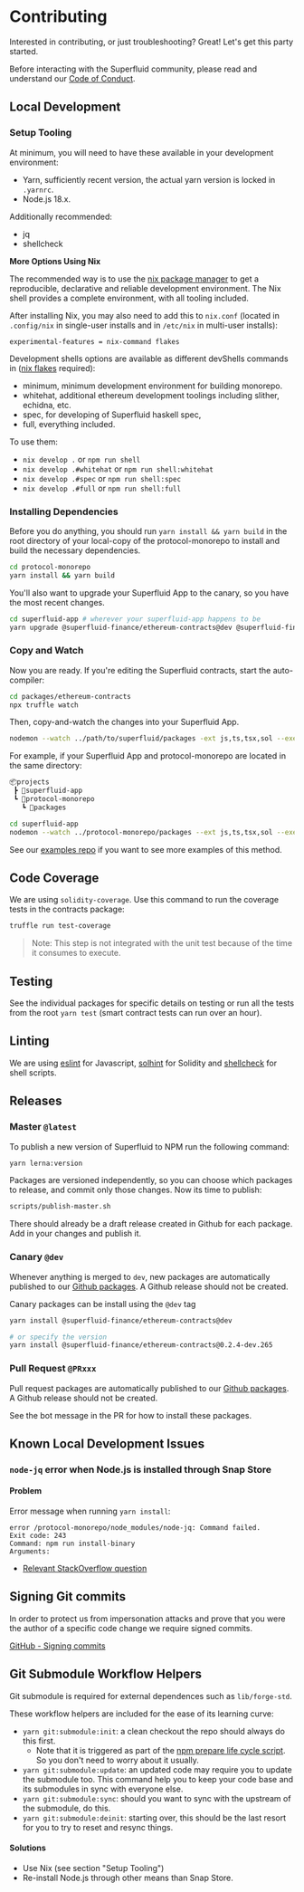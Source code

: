 # Contributing

Interested in contributing, or just troubleshooting? Great! Let's get this party started.

Before interacting with the Superfluid community, please read and understand our [Code of Conduct](code_of_conduct.md).

## Local Development

### Setup Tooling

At minimum, you will need to have these available in your development environment:

- Yarn, sufficiently recent version, the actual yarn version is locked in `.yarnrc`.
- Node.js 18.x.

Additionally recommended:
- jq
- shellcheck

**More Options Using Nix**

The recommended way is to use the [nix package manager](https://nixos.org/download.html) to get a reproducible, declarative and reliable development environment.
The Nix shell provides a complete environment, with all tooling included.

After installing Nix, you may also need to add this to `nix.conf` (located in `.config/nix` in single-user installs and in `/etc/nix` in multi-user installs):
```
experimental-features = nix-command flakes
```

Development shells options are available as different devShells commands in ([nix flakes](https://nixos.wiki/wiki/Flakes) required):

- minimum, minimum development environment for building monorepo.
- whitehat, additional ethereum development toolings including slither, echidna, etc.
- spec, for developing of Superfluid haskell spec,
- full, everything included.

To use them:

- `nix develop .` or `npm run shell`
- `nix develop .#whitehat` or `npm run shell:whitehat`
- `nix develop .#spec` or `npm run shell:spec`
- `nix develop .#full` or `npm run shell:full`

### Installing Dependencies

Before you do anything, you should run `yarn install && yarn build` in the root directory of your local-copy of the protocol-monorepo to install and build the necessary dependencies.

```bash
cd protocol-monorepo
yarn install && yarn build
```

You'll also want to upgrade your Superfluid App to the canary, so you have the most recent changes.

```bash
cd superfluid-app # wherever your superfluid-app happens to be
yarn upgrade @superfluid-finance/ethereum-contracts@dev @superfluid-finance/sdk-core@dev
```

### Copy and Watch

Now you are ready. If you're editing the Superfluid contracts, start the auto-compiler:

```bash
cd packages/ethereum-contracts
npx truffle watch
```

Then, copy-and-watch the changes into your Superfluid App.

```bash
nodemon --watch ../path/to/superfluid/packages -ext js,ts,tsx,sol --exec rsync --archive --delete ../path/to/superfluid/packages ./node_modules/@superfluid-finance/
```

For example, if your Superfluid App and protocol-monorepo are located in the same directory:

```bash
📦projects
 ┣ 📂superfluid-app
 ┗ 📂protocol-monorepo
   ┗ 📂packages

cd superfluid-app
nodemon --watch ../protocol-monorepo/packages --ext js,ts,tsx,sol --exec rsync --archive --delete ../protocol-monorepo/packages/ ./node_modules/@superfluid-finance/
```

See our [examples repo](https://github.com/superfluid-finance/super-examples) if you want to see more examples of this method.

## Code Coverage

We are using `solidity-coverage`. Use this command to run the coverage tests in the contracts package:

```bash
truffle run test-coverage
```

> Note: This step is not integrated with the unit test because of the time it consumes to execute.

## Testing

See the individual packages for specific details on testing or run all the tests from the root `yarn test` (smart contract tests can run over an hour).

## Linting

We are using [eslint](https://eslint.org/) for Javascript, [solhint](https://protofire.github.io/solhint/) for Solidity and [shellcheck](https://www.shellcheck.net/) for shell scripts.

## Releases

### Master `@latest`

To publish a new version of Superfluid to NPM run the following command:

```bash
yarn lerna:version
```

Packages are versioned independently, so you can choose which packages to release, and commit only those changes. Now its time to publish:

```bash
scripts/publish-master.sh
```

There should already be a draft release created in Github for each package. Add in your changes and publish it.

### Canary `@dev`

Whenever anything is merged to `dev`, new packages are automatically published to our [Github packages](https://github.com/orgs/superfluid-finance/packages?repo_name=protocol-monorepo). A Github release should not be created.

Canary packages can be install using the `@dev` tag

```bash
yarn install @superfluid-finance/ethereum-contracts@dev

# or specify the version
yarn install @superfluid-finance/ethereum-contracts@0.2.4-dev.265
```

### Pull Request `@PRxxx`

Pull request packages are automatically published to our [Github packages](https://github.com/orgs/superfluid-finance/packages?repo_name=protocol-monorepo). A Github release should not be created.

See the bot message in the PR for how to install these packages.

## Known Local Development Issues

### `node-jq` error when Node.js is installed through Snap Store
#### Problem
Error message when running `yarn install`:
```
error /protocol-monorepo/node_modules/node-jq: Command failed.
Exit code: 243
Command: npm run install-binary
Arguments:
```
* [Relevant StackOverflow question](https://stackoverflow.com/questions/67475457/why-cant-i-just-run-npm-install-via-a-child-process-exec-call-npm-exit-243-wit)

## Signing Git commits
In order to protect us from impersonation attacks and prove that you were the author of a specific code change we require signed commits.

[GitHub - Signing commits](https://docs.github.com/en/authentication/managing-commit-signature-verification/signing-commits)

## Git Submodule Workflow Helpers

Git submodule is required for external dependences such as `lib/forge-std`.

These workflow helpers are included for the ease of its learning curve:

- `yarn git:submodule:init`: a clean checkout the repo should always do this first.
  - Note that it is triggered as part of the [npm prepare life cycle script](https://docs.npmjs.com/cli/v6/using-npm/scripts).
    So you don't need to worry about it usually.
- `yarn git:submodule:update`: an updated code may require you to update the submodule too.
  This command help you to keep your code base and its submodules in sync with everyone else.
- `yarn git:submodule:sync`: should you want to sync with the upstream of the submodule, do this.
- `yarn git:submodule:deinit`: starting over, this should be the last resort for you to try to reset and resync things.

#### Solutions
* Use Nix (see section "Setup Tooling")
* Re-install Node.js through other means than Snap Store.
